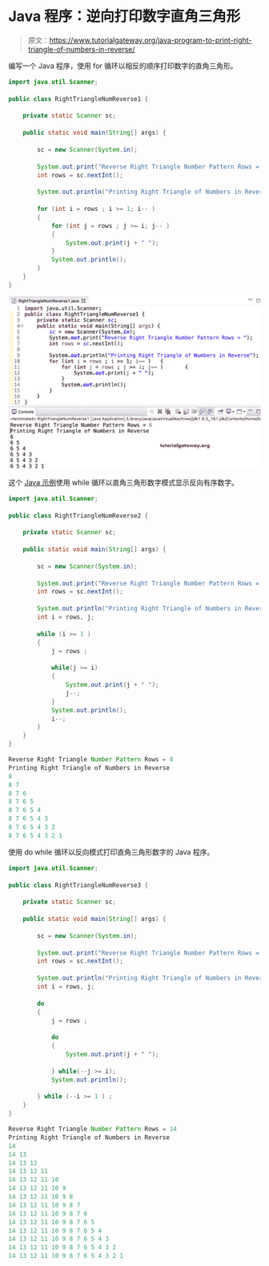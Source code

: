 # Java 程序：逆向打印数字直角三角形

> 原文：<https://www.tutorialgateway.org/java-program-to-print-right-triangle-of-numbers-in-reverse/>

编写一个 Java 程序，使用 for 循环以相反的顺序打印数字的直角三角形。

```java
import java.util.Scanner;

public class RightTriangleNumReverse1 {

	private static Scanner sc;

	public static void main(String[] args) {

		sc = new Scanner(System.in);	

		System.out.print("Reverse Right Triangle Number Pattern Rows = ");
		int rows = sc.nextInt();

		System.out.println("Printing Right Triangle of Numbers in Reverse");

		for (int i = rows ; i >= 1; i-- ) 
		{
			for (int j = rows ; j >= i; j-- ) 	
			{
				System.out.print(j + " ");
			}
			System.out.println();
		}
	}
}
```

![Java Program to Print Right Triangle of Numbers in Reverse](img/65dcd2d90864e2ce9821cae603b3b626.png)

这个 [Java 示例](https://www.tutorialgateway.org/learn-java-programs/)使用 while 循环以直角三角形数字模式显示反向有序数字。

```java
import java.util.Scanner;

public class RightTriangleNumReverse2 {

	private static Scanner sc;

	public static void main(String[] args) {

		sc = new Scanner(System.in);	

		System.out.print("Reverse Right Triangle Number Pattern Rows = ");
		int rows = sc.nextInt();

		System.out.println("Printing Right Triangle of Numbers in Reverse");
		int i = rows, j;

		while (i >= 1 ) 
		{
			j = rows ;

			while(j >= i) 	
			{
				System.out.print(j + " ");
				j--;
			}
			System.out.println();
			i--;
		}
	}
}
```

```java
Reverse Right Triangle Number Pattern Rows = 8
Printing Right Triangle of Numbers in Reverse
8 
8 7 
8 7 6 
8 7 6 5 
8 7 6 5 4 
8 7 6 5 4 3 
8 7 6 5 4 3 2 
8 7 6 5 4 3 2 1 
```

使用 do while 循环以反向模式打印直角三角形数字的 Java 程序。

```java
import java.util.Scanner;

public class RightTriangleNumReverse3 {

	private static Scanner sc;

	public static void main(String[] args) {

		sc = new Scanner(System.in);	

		System.out.print("Reverse Right Triangle Number Pattern Rows = ");
		int rows = sc.nextInt();

		System.out.println("Printing Right Triangle of Numbers in Reverse");
		int i = rows, j;

		do
		{
			j = rows ;

			do	
			{
				System.out.print(j + " ");

			} while(--j >= i);
			System.out.println();

		} while (--i >= 1 ) ;
	}
}
```

```java
Reverse Right Triangle Number Pattern Rows = 14
Printing Right Triangle of Numbers in Reverse
14 
14 13 
14 13 12 
14 13 12 11 
14 13 12 11 10 
14 13 12 11 10 9 
14 13 12 11 10 9 8 
14 13 12 11 10 9 8 7 
14 13 12 11 10 9 8 7 6 
14 13 12 11 10 9 8 7 6 5 
14 13 12 11 10 9 8 7 6 5 4 
14 13 12 11 10 9 8 7 6 5 4 3 
14 13 12 11 10 9 8 7 6 5 4 3 2 
14 13 12 11 10 9 8 7 6 5 4 3 2 1 
```